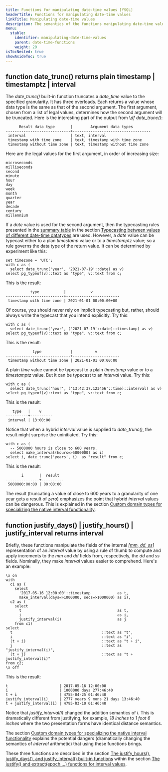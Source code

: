 ```yaml
---
title: Functions for manipulating date-time values [YSQL]
headerTitle: Functions for manipulating date-time values
linkTitle: Manipulating date-time values
description: The semantics of the functions manipulating date-time values. [YSQL]
menu:
  stable:
    identifier: manipulating-date-time-values
    parent: date-time-functions
    weight: 20
isTocNested: true
showAsideToc: true
---
```


## function date_trunc() returns plain timestamp \| timestamptz \| interval

The _date_trunc()_ built-in function truncates a _date_time_ value to the specified granularity. It has three overloads. Each returns a value whose data type is the same as that of the second argument. The first argument, chosen from a list of legal values, determines how the second argument will be truncated. Here is the interesting part of the output from \\_df date_trunc()_:

```output
      Result data type       |        Argument data types
-----------------------------+-----------------------------------
 interval                    | text, interval
 timestamp with time zone    | text, timestamp with time zone
 timestamp without time zone | text, timestamp without time zone
```

Here are the legal values for the first argument, in order of increasing size:

```output
microseconds
milliseconds
second
minute
hour
day
week
month
quarter
year
decade
century
millennium
```

If a _date_ value is used for the second argument, then the typecasting rules presented in the [summary table](../../typecasting-between-date-time-values/#summary-table) in the section [Typecasting between values of different date-time datatypes](../../typecasting-between-date-time-values/) are used. However, a _date_ value can be typecast either to a plan _timestamp_ value or to a _timestamptz_ value; so a rule governs the data type of the return value. It can be determined by experiment like this:

```plpgsql
set timezone = 'UTC';
with c as (
  select date_trunc('year', '2021-07-19'::date) as v)
select pg_typeof(v)::text as "type", v::text from c;
```

This is the result:

```output
           type           |           v            
--------------------------+------------------------
 timestamp with time zone | 2021-01-01 00:00:00+00
```

Of course, you should never rely on implicit typecasting but, rather, should always write the typecast that you intend explicitly. Try this:

```plpgsql
with c as (
  select date_trunc('year', ('2021-07-19'::date)::timestamp) as v)
select pg_typeof(v)::text as "type", v::text from c;
```

This is the result:

```output
            type             |          v          
-----------------------------+---------------------
 timestamp without time zone | 2021-01-01 00:00:00
```

A plain _time_ value cannot be typecast to a plain _timestamp_ value or to a _timestamptz_ value. But it can be typecast to an _interval_ value. Try this:

```plpgsql
with c as (
  select date_trunc('hour', ('13:42:37.123456'::time)::interval) as v)
select pg_typeof(v)::text as "type", v::text from c;
```

This is the result:

```output
   type   |    v     
----------+----------
 interval | 13:00:00
```

Notice that when a hybrid _interval_ value is supplied to _date_trunc()_, the result might surprise the uninitiated. Try this:

```plpgsql
with c as (
  -- 5000000 hours is close to 600 years.
  select make_interval(hours=>5000000) as i)
select i, date_trunc('years', i)  as "result" from c;
```

This is the result:

```output
       i       |  result  
---------------+----------
 5000000:00:00 | 00:00:00
```

The result (truncating a value of close to 600 years to a granularity of one year gets a result of _zero_) emphasizes the point that hybrid _interval_ values can be dangerous. This is explained in the section [Custom domain types for specializing the native interval functionality](../../date-time-data-types-semantics/type-interval/custom-interval-domains/).

## function justify_days() \| justify_hours() \| justify_interval returns interval

Briefly, these functions manipulate the fields of the internal _[\[mm, dd, ss\]](../../date-time-data-types-semantics/type-interval/interval-representation/)_ representation of an _interval_ value by using a rule of thumb to compute and apply increments to the _mm_ and _dd_ fields from, respectively, the _dd_ and _ss_ fields. Nominally, they make _interval_ values easier to comprehend. Here's an example:

```plpgsql
\x on
with
  c1 as (
    select
      '2017-05-16 12:00:00'::timestamp            as t,
      make_interval(days=>1000000, secs=>1000000) as i),
  c2 as (
    select
      t                                           as t,
      i                                           as i,
      justify_interval(i)                         as j
    from c1)
select
  t                                        ::text as "t",
  i                                        ::text as "i",
  (t + i)                                  ::text as "t + i",
  j                                        ::text as "justify_interval(i)",
  (t + j)                                  ::text as "t + justify_interval(i)"
from c2;
\x off
```

This is the result:

```output
t                       | 2017-05-16 12:00:00
i                       | 1000000 days 277:46:40
t + i                   | 4755-04-25 01:46:40
justify_interval(i)     | 2777 years 9 mons 21 days 13:46:40
t + justify_interval(i) | 4795-03-10 01:46:40
```

Notice that _justify_interval(i)_ changed the addition semantics of _i_. This is dramatically different from justifying, for example, _18 inches_ to _1 foot 6 inches_ where the two presentation forms have identical distance semantics.

The section [Custom domain types for specializing the native interval functionality](../../date-time-data-types-semantics/type-interval/custom-interval-domains/) explains the potential dangers (dramatically changing the semantics of _interval_ arithmetic) that using these functions brings.

These three functions are described in the section [The justify_hours(), justify_days(), and justify_interval() built-in functions](../../date-time-data-types-semantics/type-interval/justfy-and-extract-epoch/#the-justify-hours-justify-days-and-justify-interval-built-in-functions) within the section [The justify() and extract(epoch ...) functions for interval values](../../date-time-data-types-semantics/type-interval/justfy-and-extract-epoch/).
